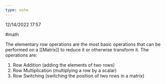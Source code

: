 ```yaml
---
type: note
---
```

12/14/2022 17:57

  #math 

The elementary row operations are the most basic operations that can be performed on a [[Matrix]] to reduce it or otherwise transform it. The operations are:
1. Row Addition (adding the elements of two rows)
2. Row Multiplication (multiplying a row by a scalar)
3. Row Switching (switching the position of two rows in a matrix)
